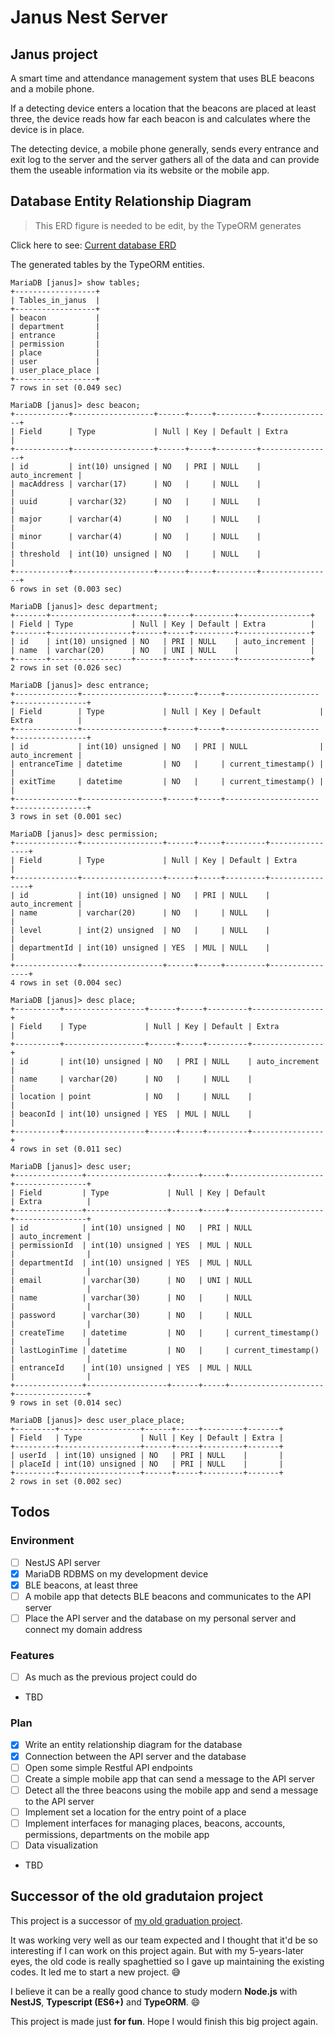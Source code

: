 # Janus Nest Server

## Janus project

A smart time and attendance management system that uses BLE beacons and a mobile phone.

If a detecting device enters a location that the beacons are placed at least three, the device reads how far each beacon is and calculates where the device is in place.

The detecting device, a mobile phone generally, sends every entrance and exit log to the server and the server gathers all of the data and can provide them the useable information via its website or the mobile app.

## Database Entity Relationship Diagram

> This ERD figure is needed to be edit, by the TypeORM generates

Click here to see: [Current database ERD](docs/resources/janus_project_erd.png)

The generated tables by the TypeORM entities.

```none
MariaDB [janus]> show tables;
+------------------+
| Tables_in_janus  |
+------------------+
| beacon           |
| department       |
| entrance         |
| permission       |
| place            |
| user             |
| user_place_place |
+------------------+
7 rows in set (0.049 sec)

MariaDB [janus]> desc beacon;
+------------+------------------+------+-----+---------+----------------+
| Field      | Type             | Null | Key | Default | Extra          |
+------------+------------------+------+-----+---------+----------------+
| id         | int(10) unsigned | NO   | PRI | NULL    | auto_increment |
| macAddress | varchar(17)      | NO   |     | NULL    |                |
| uuid       | varchar(32)      | NO   |     | NULL    |                |
| major      | varchar(4)       | NO   |     | NULL    |                |
| minor      | varchar(4)       | NO   |     | NULL    |                |
| threshold  | int(10) unsigned | NO   |     | NULL    |                |
+------------+------------------+------+-----+---------+----------------+
6 rows in set (0.003 sec)

MariaDB [janus]> desc department;
+-------+------------------+------+-----+---------+----------------+
| Field | Type             | Null | Key | Default | Extra          |
+-------+------------------+------+-----+---------+----------------+
| id    | int(10) unsigned | NO   | PRI | NULL    | auto_increment |
| name  | varchar(20)      | NO   | UNI | NULL    |                |
+-------+------------------+------+-----+---------+----------------+
2 rows in set (0.026 sec)

MariaDB [janus]> desc entrance;
+--------------+------------------+------+-----+---------------------+----------------+
| Field        | Type             | Null | Key | Default             | Extra          |
+--------------+------------------+------+-----+---------------------+----------------+
| id           | int(10) unsigned | NO   | PRI | NULL                | auto_increment |
| entranceTime | datetime         | NO   |     | current_timestamp() |                |
| exitTime     | datetime         | NO   |     | current_timestamp() |                |
+--------------+------------------+------+-----+---------------------+----------------+
3 rows in set (0.001 sec)

MariaDB [janus]> desc permission;
+--------------+------------------+------+-----+---------+----------------+
| Field        | Type             | Null | Key | Default | Extra          |
+--------------+------------------+------+-----+---------+----------------+
| id           | int(10) unsigned | NO   | PRI | NULL    | auto_increment |
| name         | varchar(20)      | NO   |     | NULL    |                |
| level        | int(2) unsigned  | NO   |     | NULL    |                |
| departmentId | int(10) unsigned | YES  | MUL | NULL    |                |
+--------------+------------------+------+-----+---------+----------------+
4 rows in set (0.004 sec)

MariaDB [janus]> desc place;
+----------+------------------+------+-----+---------+----------------+
| Field    | Type             | Null | Key | Default | Extra          |
+----------+------------------+------+-----+---------+----------------+
| id       | int(10) unsigned | NO   | PRI | NULL    | auto_increment |
| name     | varchar(20)      | NO   |     | NULL    |                |
| location | point            | NO   |     | NULL    |                |
| beaconId | int(10) unsigned | YES  | MUL | NULL    |                |
+----------+------------------+------+-----+---------+----------------+
4 rows in set (0.011 sec)

MariaDB [janus]> desc user;
+---------------+------------------+------+-----+---------------------+----------------+
| Field         | Type             | Null | Key | Default             | Extra          |
+---------------+------------------+------+-----+---------------------+----------------+
| id            | int(10) unsigned | NO   | PRI | NULL                | auto_increment |
| permissionId  | int(10) unsigned | YES  | MUL | NULL                |                |
| departmentId  | int(10) unsigned | YES  | MUL | NULL                |                |
| email         | varchar(30)      | NO   | UNI | NULL                |                |
| name          | varchar(30)      | NO   |     | NULL                |                |
| password      | varchar(30)      | NO   |     | NULL                |                |
| createTime    | datetime         | NO   |     | current_timestamp() |                |
| lastLoginTime | datetime         | NO   |     | current_timestamp() |                |
| entranceId    | int(10) unsigned | YES  | MUL | NULL                |                |
+---------------+------------------+------+-----+---------------------+----------------+
9 rows in set (0.014 sec)

MariaDB [janus]> desc user_place_place;
+---------+------------------+------+-----+---------+-------+
| Field   | Type             | Null | Key | Default | Extra |
+---------+------------------+------+-----+---------+-------+
| userId  | int(10) unsigned | NO   | PRI | NULL    |       |
| placeId | int(10) unsigned | NO   | PRI | NULL    |       |
+---------+------------------+------+-----+---------+-------+
2 rows in set (0.002 sec)
```

## Todos

### Environment

- [ ] NestJS API server
- [x] MariaDB RDBMS on my development device
- [x] BLE beacons, at least three
- [ ] A mobile app that detects BLE beacons and communicates to the API server
- [ ] Place the API server and the database on my personal server and connect my domain address

### Features

- [ ] As much as the previous project could do
- TBD

### Plan

- [x] Write an entity relationship diagram for the database
- [x] Connection between the API server and the database
- [ ] Open some simple Restful API endpoints
- [ ] Create a simple mobile app that can send a message to the API server
- [ ] Detect all the three beacons using the mobile app and send a message to the API server
- [ ] Implement set a location for the entry point of a place
- [ ] Implement interfaces for managing places, beacons, accounts, permissions, departments on the mobile app
- [ ] Data visualization
- TBD

## Successor of the old gradutaion project

This project is a successor of [my old graduation project](https://github.com/awesometic/207lab_iot_project).

It was working very well as our team expected and I thought that it'd be so interesting if I can work on this project again. But with my 5-years-later eyes, the old code is really spaghettied so I gave up maintaining the existing codes. It led me to start a new project. :sweat_smile:

I believe it can be a really good chance to study modern **Node.js** with **NestJS**, **Typescript (ES6+)** and **TypeORM**. :smile:

This project is made just **for fun**. Hope I would finish this big project again.
